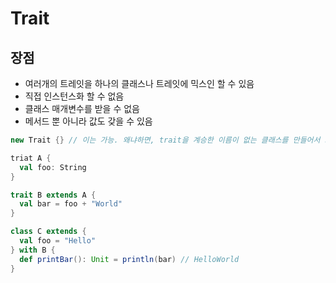 # Trait

## 장점

- 여러개의 트레잇을 하나의 클래스나 트레잇에 믹스인 할 수 있음
- 직접 인스턴스화 할 수 없음
- 클래스 매개변수를 받을 수 없음
- 메서드 뿐 아니라 값도 갖을 수 있음

```scala
new Trait {} // 이는 가능. 왜냐하면, trait을 계승한 이름이 없는 클래스를 만들어서 그 인스턴스를 생성했기 때문
```

```scala
triat A {
  val foo: String
}

trait B extends A {
  val bar = foo + "World"
}

class C extends {
  val foo = "Hello"
} with B {
  def printBar(): Unit = println(bar) // HelloWorld
}
```
